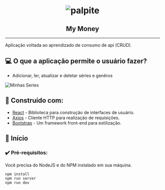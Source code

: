 <h1 align="center">
    <img alt="palpite" title="#palpite" src="https://i.imgur.com/AFcKHTh.png"/>
</h1>

<h2 align="center"> My Money </h2>

---

Aplicação voltada ao aprendizado de consumo de api (CRUD).

## 💻 O que a aplicação permite o usuário fazer?

- Adicionar, ler, atualizar e deletar séries e genêros

![Minhas Series](https://user-images.githubusercontent.com/54782652/160304778-88ffef32-a680-4dce-86b5-966c955d1367.gif)

## 🚀 Construído com:

- [React](https://pt-br.reactjs.org/) - Biblioteca para construção de interfaces de usuário.
- [Axios](https://axios-http.com/ptbr/docs/intro) - Cliente HTTP para realização de requisições.
- [Bootstrap](https://www.chartjs.org/docs/latest/) - Um framework front-end para estilização.

## 🏃 Início

### ✔️ Pré-requisitos:

Você precisa do NodeJS e do NPM instalado em sua máquina.

```
npm install
npm run server
npm run dev

```
